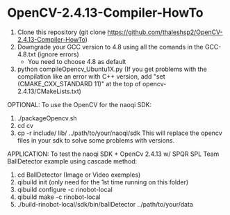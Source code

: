 # OpenCV-2.4.13-Compiler-HowTo


1) Clone this repository (git clone https://github.com/thaleshsp2/OpenCV-2.4.13-Compiler-HowTo)
2) Downgrade your GCC version to 4.8 using all the comands in the GCC-4.8.txt (ignore errors)
	- You need to choose 4.8 as default
3) python compileOpencv_Ubuntu1X.py
(If you get problems with the compilation like an error with C++ version, add "set (CMAKE_CXX_STANDARD 11)" at the top of opencv-2.4.13/CMakeLists.txt)

OPTIONAL:
To use the OpenCV for the naoqi SDK:
1) ./packageOpencv.sh
2) cd cv
3) cp -r include/ lib/ ../path/to/your/naoqi/sdk
This will replace the opencv files in your sdk to solve some problems with versions.

APPLICATION:
To test the naoqi SDK + OpenCv 2.4.13 w/ SPQR SPL Team BallDetector example using cascade method:
1) cd BallDetector (Image or Video exemples)
2) qibuild init (only need for the 1st time running on this folder)
3) qibuild configure -c rinobot-local
4) qibuild make -c rinobot-local
5) ./build-rinobot-local/sdk/bin/ballDetector ../path/to/your/data
	




